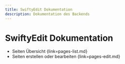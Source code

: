 ```yaml
---
title: SwiftyEdit Dokumentation
description: Dokumentation des Backends
---
```


# SwiftyEdit Dokumentation

* Seiten Übersicht {link=pages-list.md}
* Seiten erstellen oder bearbeiten {link=pages-edit.md}